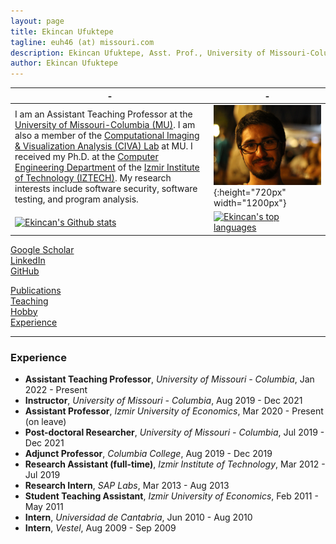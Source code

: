```yaml
---
layout: page
title: Ekincan Ufuktepe
tagline: euh46 (at) missouri.com
description: Ekincan Ufuktepe, Asst. Prof., University of Missouri-Columbia
author: Ekincan Ufuktepe
---
```


| - | - |
|---|---|
| I am an Assistant Teaching Professor at the [University of Missouri-Columbia (MU)](https://missouri.edu/). I am also a member of the [Computational Imaging & Visualization Analysis (CIVA) Lab](http://cell.missouri.edu/) at MU. I received my Ph.D. at the [Computer Engineering Department](https://ceng.iyte.edu.tr) of the [Izmir Institute of Technology (IZTECH)](https://ceng.iyte.edu.tr). My research interests include software security, software testing, and program analysis.     | ![](/image/headshot.png){:height="720px" width="1200px"} |
|[![Ekincan's Github stats](https://github-readme-stats.vercel.app/api?username=ekincanufuktepe&theme=blue-green)](https://github.com/ekincanufuktepe/github-readme-stats)|[![Ekincan's top languages](https://github-readme-stats.vercel.app/api/top-langs/?username=ekincanufuktepe&theme=blue-green)](https://github.com/ekincanufuktepe/github-readme-stats)|

[Google Scholar](https://scholar.google.com/citations?user=nMoEPfwAAAAJ&hl=en)  
[LinkedIn](https://www.linkedin.com/in/ekincan-ufuktepe-8a208944/)  
[GitHub](https://github.com/ekincanufuktepe)  

[Publications](https://ekincanufuktepe.github.io/index.html)  
[Teaching](https://ekincanufuktepe.github.io/teaching.html)  
[Hobby](https://ekincanufuktepe.github.io/hobby.html)  
[Experience](https://ekincanufuktepe.github.io/experience.html)  

---

### Experience  

* **Assistant Teaching Professor**, *University of Missouri - Columbia*, Jan 2022 - Present  
* **Instructor**, *University of Missouri - Columbia*, Aug 2019 - Dec 2021
* **Assistant Professor**, *Izmir University of Economics*, Mar 2020 - Present (on leave)
* **Post-doctoral Researcher**, *University of Missouri - Columbia*, Jul 2019 - Dec 2021  
* **Adjunct Professor**, *Columbia College*, Aug 2019 - Dec 2019  
* **Research Assistant (full-time)**, *Izmir Institute of Technology*, Mar 2012 - Jul 2019  
* **Research Intern**, *SAP Labs*, Mar 2013 - Aug 2013  
* **Student Teaching Assistant**, *Izmir University of Economics*, Feb 2011 - May 2011  
* **Intern**, *Universidad de Cantabria*, Jun 2010 - Aug 2010  
* **Intern**, *Vestel*, Aug 2009 - Sep 2009  



